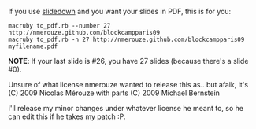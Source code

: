 If you use [slidedown](http://github.com/nakajima/slidedown) and you want your slides in PDF, this is for you:

<pre><code>macruby to_pdf.rb --number 27 http://nmerouze.github.com/blockcampparis09
macruby to_pdf.rb -n 27 http://nmerouze.github.com/blockcampparis09 myfilename.pdf</code></pre>

**NOTE**: If your last slide is #26, you have 27 slides (because there's a slide #0).


Unsure of what license nmerouze wanted to release this as..
but afaik, it's (C) 2009 Nicolas Mérouze
with parts (C) 2009 Michael Bernstein

I'll release my minor changes under whatever license he meant to, so he can edit this if he takes my patch :P.